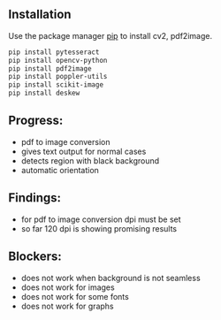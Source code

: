 ## Installation
Use the package manager [pip](https://pip.pypa.io/en/stable/) to install cv2, pdf2image.

```bash
pip install pytesseract
pip install opencv-python
pip install pdf2image
pip install poppler-utils
pip install scikit-image
pip install deskew
```

## Progress:
* pdf to image conversion
* gives text output for normal cases
* detects region with black background
* automatic orientation 


## Findings:
*   for pdf to image conversion dpi must be set
*   so far 120 dpi is showing promising results

## Blockers:
*   does not work when background is not seamless
*   does not work for images
*   does not work for some fonts
*   does not work for graphs 